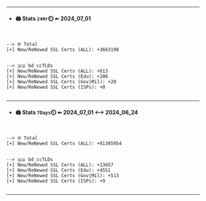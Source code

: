 

---
- #### 🖨️ **Stats** `24Hr`⏲️ ➼ 2024_07_01
```console


--> 🌐 Total
[+] New/ReNewed SSL Certs (ALL): +3663198


--> 🇧🇩 bd_ccTLDs
[+] New/ReNewed SSL Certs (ALL): +613
[+] New/ReNewed SSL Certs (Edu): +206
[+] New/ReNewed SSL Certs (Gov|Mil): +20
[+] New/ReNewed SSL Certs (ISPs): +0


```

---
- #### 🖨️ **Stats** `7Days`⏲️ ➼ 2024_07_01 <--> 2024_06_24
```console


--> 🌐 Total
[+] New/ReNewed SSL Certs (ALL): +81305954


--> 🇧🇩 bd_ccTLDs
[+] New/ReNewed SSL Certs (ALL): +13657
[+] New/ReNewed SSL Certs (Edu): +4551
[+] New/ReNewed SSL Certs (Gov|Mil): +513
[+] New/ReNewed SSL Certs (ISPs): +9


```

---

